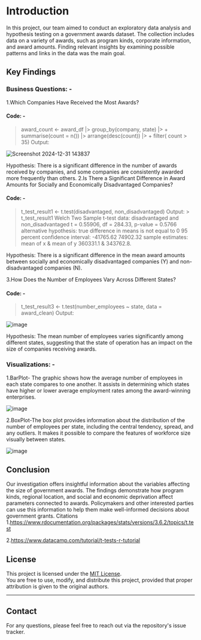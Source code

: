 # Introduction
In this project, our team aimed to conduct an exploratory data analysis and hypothesis testing on a government awards dataset. The collection includes data on a variety of awards, such as program kinds, corporate information, and award amounts. Finding relevant insights by examining possible patterns and links in the data was the main goal.
## Key Findings
### Business Questions: -
1.Which Companies Have Received the Most Awards?
#### Code: -
> award_count <- award_df |> group_by(company, state) |> + summarise(count = n()) |> arrange(desc(count)) |> + filter( count > 35)
Output:

 ![Screenshot 2024-12-31 143837](https://github.com/user-attachments/assets/ec279aa2-a46a-4732-8d1c-d22b103f82f4)

Hypothesis: There is a significant difference in the number of awards received by companies, and some companies are consistently awarded more frequently than others.
2.Is There a Significant Difference in Award Amounts for Socially and Economically Disadvantaged Companies?
#### Code: -
> t_test_result1 <- t.test(disadvantaged, non_disadvantaged)
Output: > t_test_result1
> Welch Two Sample t-test
> data: disadvantaged and non_disadvantaged t = 0.55906, df = 284.33, p-value = 0.5766 alternative hypothesis: true difference in means is not equal to 0 95 percent confidence interval: -41765.62 74902.32 sample estimates: mean of x & mean of y 360331.1 & 343762.8.

Hypothesis: There is a significant difference in the mean award amounts between socially and economically disadvantaged companies (Y) and non-disadvantaged companies (N).

3.How Does the Number of Employees Vary Across Different States?
#### Code: -
> t_test_result3 <- t.test(number_employees ~ state, data = award_clean)
Output:

![image](https://github.com/user-attachments/assets/84bde9de-5f83-41c1-8815-be49b9ceb970)
 
Hypothesis: The mean number of employees varies significantly among different states, suggesting that the state of operation has an impact on the size of companies receiving awards.
### Visualizations: -
1.BarPlot-
The graphic shows how the average number of employees in each state compares to one another. It assists in determining which states have higher or lower average employment rates among the award-winning enterprises.

![image](https://github.com/user-attachments/assets/e2da779e-cc5e-48bb-87d1-6b6aa50e35e9)

2.BoxPlot-The box plot provides information about the distribution of the number of employees per state, including the central tendency, spread, and any outliers. It makes it possible to compare the features of workforce size visually between states.

![image](https://github.com/user-attachments/assets/30721a67-51a9-41a3-a414-9e4ada510f0f)

## Conclusion
Our investigation offers insightful information about the variables affecting the size of government awards. The findings demonstrate how program kinds, regional location, and social and economic deprivation affect parameters connected to awards. Policymakers and other interested parties can use this information to help them make well-informed decisions about government grants.
Citations
1.https://www.rdocumentation.org/packages/stats/versions/3.6.2/topics/t.test

2.https://www.datacamp.com/tutorial/t-tests-r-tutorial
## License

This project is licensed under the [MIT License](LICENSE).  
You are free to use, modify, and distribute this project, provided that proper attribution is given to the original authors.

---

## Contact
For any questions, please feel free to reach out via the repository's issue tracker.
